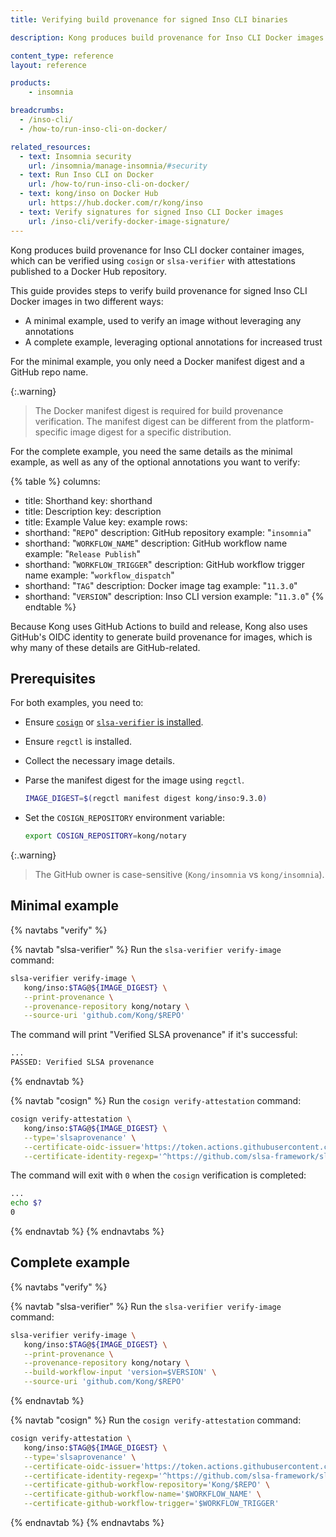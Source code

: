 ```yaml
---
title: Verifying build provenance for signed Inso CLI binaries

description: Kong produces build provenance for Inso CLI Docker images artifacts, which can be verified.

content_type: reference
layout: reference

products:
    - insomnia

breadcrumbs:
  - /inso-cli/
  - /how-to/run-inso-cli-on-docker/

related_resources:
  - text: Insomnia security
    url: /insomnia/manage-insomnia/#security
  - text: Run Inso CLI on Docker
    url: /how-to/run-inso-cli-on-docker/
  - text: kong/inso on Docker Hub
    url: https://hub.docker.com/r/kong/inso
  - text: Verify signatures for signed Inso CLI Docker images
    url: /inso-cli/verify-docker-image-signature/
---
```


Kong produces build provenance for Inso CLI docker container images, which can be verified using `cosign` or `slsa-verifier` with attestations published to a Docker Hub repository.

This guide provides steps to verify build provenance for signed Inso CLI Docker images in two different ways:

* A minimal example, used to verify an image without leveraging any annotations
* A complete example, leveraging optional annotations for increased trust

For the minimal example, you only need a Docker manifest digest and a GitHub repo name.

{:.warning}
> The Docker manifest digest is required for build provenance verification. The manifest digest can be different from the platform-specific image digest for a specific distribution.

For the complete example, you need the same details as the minimal example, as well as any of the optional annotations you want to verify:

{% table %}
columns:
  - title: Shorthand
    key: shorthand
  - title: Description
    key: description
  - title: Example Value
    key: example
rows:
  - shorthand: "`REPO`"
    description: GitHub repository
    example: "`insomnia`"
  - shorthand: "`WORKFLOW_NAME`"
    description: GitHub workflow name 
    example: "`Release Publish`"
  - shorthand: "`WORKFLOW_TRIGGER`"
    description: GitHub workflow trigger name 
    example: "`workflow_dispatch`"
  - shorthand: "`TAG`"
    description: Docker image tag
    example: "`11.3.0`"
  - shorthand: "`VERSION`"
    description: Inso CLI version
    example: "`11.3.0`"
{% endtable %}

Because Kong uses GitHub Actions to build and release, Kong also uses GitHub's OIDC identity to generate build provenance for images, which is why many of these details are GitHub-related.

## Prerequisites

For both examples, you need to:

* Ensure [`cosign`](https://docs.sigstore.dev/cosign/system_config/installation/) or [`slsa-verifier` is installed](https://github.com/slsa-framework/slsa-verifier?tab=readme-ov-file#installation).

* Ensure `regctl` is installed.

* Collect the necessary image details.

* Parse the manifest digest for the image using `regctl`.

   ```sh
   IMAGE_DIGEST=$(regctl manifest digest kong/inso:9.3.0)
   ```

* Set the `COSIGN_REPOSITORY` environment variable:

   ```sh
   export COSIGN_REPOSITORY=kong/notary
   ```

{:.warning}
> The GitHub owner is case-sensitive (`Kong/insomnia` vs `kong/insomnia`).

## Minimal example

{% navtabs "verify" %}

{% navtab "slsa-verifier" %}
Run the `slsa-verifier verify-image` command:

```sh
slsa-verifier verify-image \
   kong/inso:$TAG@${IMAGE_DIGEST} \
   --print-provenance \
   --provenance-repository kong/notary \
   --source-uri 'github.com/Kong/$REPO'
```

The command will print "Verified SLSA provenance" if it's successful:

```sh
...
PASSED: Verified SLSA provenance
```
{% endnavtab %}

{% navtab "cosign" %}
Run the `cosign verify-attestation` command:

```sh
cosign verify-attestation \
   kong/inso:$TAG@${IMAGE_DIGEST} \
   --type='slsaprovenance' \
   --certificate-oidc-issuer='https://token.actions.githubusercontent.com' \
   --certificate-identity-regexp='^https://github.com/slsa-framework/slsa-github-generator/.github/workflows/generator_container_slsa3.yml@refs/tags/v[0-9]+.[0-9]+.[0-9]+$'
```

The command will exit with `0` when the `cosign` verification is completed:

```sh
...
echo $?
0
```
{% endnavtab %}
{% endnavtabs %}

## Complete example

{% navtabs "verify" %}

{% navtab "slsa-verifier" %}
Run the `slsa-verifier verify-image` command:

```sh
slsa-verifier verify-image \
   kong/inso:$TAG@${IMAGE_DIGEST} \
   --print-provenance \
   --provenance-repository kong/notary \
   --build-workflow-input 'version=$VERSION' \
   --source-uri 'github.com/Kong/$REPO'
```
{% endnavtab %}

{% navtab "cosign" %}
Run the `cosign verify-attestation` command:

```sh
cosign verify-attestation \
   kong/inso:$TAG@${IMAGE_DIGEST} \
   --type='slsaprovenance' \
   --certificate-oidc-issuer='https://token.actions.githubusercontent.com' \
   --certificate-identity-regexp='^https://github.com/slsa-framework/slsa-github-generator/.github/workflows/generator_container_slsa3.yml@refs/tags/v[0-9]+.[0-9]+.[0-9]+$' \
   --certificate-github-workflow-repository='Kong/$REPO' \
   --certificate-github-workflow-name='$WORKFLOW_NAME' \
   --certificate-github-workflow-trigger='$WORKFLOW_TRIGGER'
```
{% endnavtab %}
{% endnavtabs %}